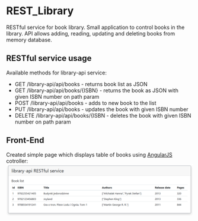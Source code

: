 # REST_Library
RESTful service for book library. Small application to control books in the library. API allows adding, reading, updating and deleting books from memory database.

## RESTful service usage
Available methods for library-api service:
* GET /library-api/api/books - returns book list as JSON
* GET /library-api/api/books/{ISBN} - returns the book as JSON with given ISBN number on path param
* POST /library-api/api/books - adds to new book to the list
* PUT /library-api/api/books - updates the book with given ISBN number
* DELETE /library-api/api/books/{ISBN - deletes the book with given ISBN number on path param

## Front-End
Created simple page which displays table of books using [AngularJS](https://github.com/angular/angular.js) cotroller:
![booklist](src/main/resources/booklist.png)
